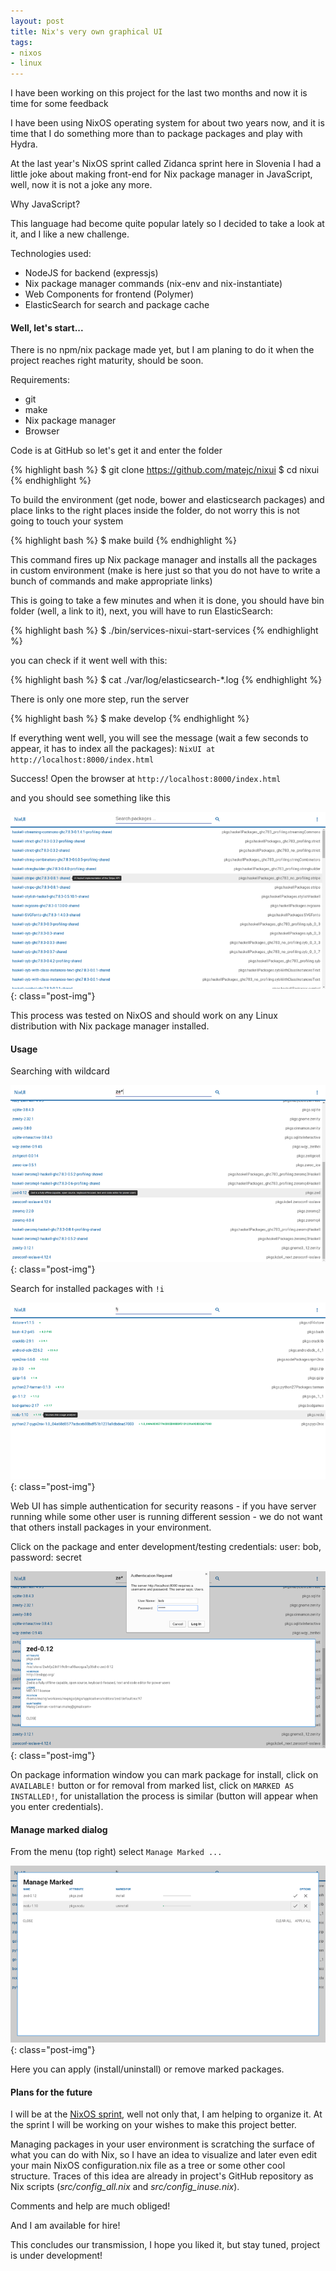 ```yaml
---
layout: post
title: Nix's very own graphical UI
tags:
- nixos
- linux
---
```


I have been working on this project for the last two months and now it is time for some feedback


I have been using NixOS operating system for about two years now, and it is time that I do something more than to package packages and play with Hydra.

At the last year's NixOS sprint called Zidanca sprint here in Slovenia I had a little joke about making front-end for Nix package manager in JavaScript, well, now it is not a joke any more.

Why JavaScript?

This language had become quite popular lately so I decided to take a look at it, and I like a new challenge.

Technologies used:

- NodeJS for backend (expressjs)
- Nix package manager commands (nix-env and nix-instantiate)
- Web Components for frontend (Polymer)
- ElasticSearch for search and package cache

#### Well, let's start...

There is no npm/nix package made yet, but I am planing to do it when the project reaches right maturity, should be soon.

Requirements:

- git
- make
- Nix package manager
- Browser

Code is at GitHub so let's get it and enter the folder

{% highlight bash %}
$ git clone https://github.com/matejc/nixui
$ cd nixui
{% endhighlight %}

To build the environment (get node, bower and elasticsearch packages) and place links to the right places inside the folder, do not worry this is not going to touch your system

{% highlight bash %}
$ make build
{% endhighlight %}

This command fires up Nix package manager and installs all the packages in custom environment (make is here just so that you do not have to write a bunch of commands and make appropriate links)

This is going to take a few minutes and when it is done, you should have bin folder (well, a link to it), next, you will have to run ElasticSearch:

{% highlight bash %}
$ ./bin/services-nixui-start-services
{% endhighlight %}

you can check if it went well with this:

{% highlight bash %}
$ cat ./var/log/elasticsearch-*.log
{% endhighlight %}

There is only one more step, run the server

{% highlight bash %}
$ make develop
{% endhighlight %}

If everything went well, you will see the message (wait a few seconds to appear, it has to index all the packages): `NixUI at http://localhost:8000/index.html`

Success! Open the browser at `http://localhost:8000/index.html`

and you should see something like this

![first look](/img/post/e0352d7c-e666-4bb3-80b0-ce6aa8e41a09.png){: class="post-img"}

This process was tested on NixOS and should work on any Linux distribution with Nix package manager installed.

#### Usage

Searching with wildcard

![wildcard search](/img/post/f9cbb31f-7808-4ee8-8c1f-1cb45c062bf4.png){: class="post-img"}

Search for installed packages with `!i`

![search install](/img/post/76361524-7a09-48a2-a9a6-5f3570792032.png){: class="post-img"}

Web UI has simple authentication for security reasons - if you have server running while some other user is running different session - we do not want that others install packages in your environment.

Click on the package and enter development/testing credentials: user: bob, password: secret

![simple auth](/img/post/59d9dfb5-1680-421d-8aa6-ce41f12fc312.png){: class="post-img"}

On package information window you can mark package for install, click on `AVAILABLE!` button or for removal from marked list, click on `MARKED AS INSTALLED!`, for unistallation the process is similar (button will appear when you enter credentials).

#### Manage marked dialog

From the menu (top right) select `Manage Marked ...`

![manage marked](/img/post/9df1140d-4158-48eb-b06e-3bccbfcd719c.png){: class="post-img"}

Here you can apply (install/uninstall) or remove marked packages.


#### Plans for the future

I will be at the [NixOS sprint](http://www.kiberpipa.org/nixos-sprint-ljubljana-2014/), well not only that, I am helping to organize it. At the sprint I will be working on your wishes to make this project better.

Managing packages in your user environment is scratching the surface of what you can do with Nix, so I have an idea to visualize and later even edit your main NixOS configuration.nix file as a tree or some other cool structure. Traces of this idea are already in project's GitHub repository as Nix scripts (*src/config_all.nix* and *src/config_inuse.nix*).

Comments and help are much obliged!

And I am available for hire!

This concludes our transmission, I hope you liked it, but stay tuned, project is under development!
